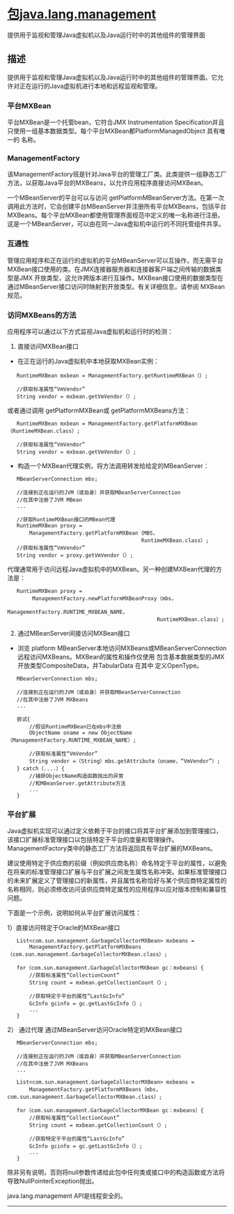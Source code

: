 #   [包java.lang.management](https://docs.oracle.com/javase/8/docs/api/java/lang/management/package-summary.html)


提供用于监视和管理Java虚拟机以及Java运行时中的其他组件的管理界面

##  描述

提供用于监视和管理Java虚拟机以及Java运行时中的其他组件的管理界面。它允许对正在运行的Java虚拟机进行本地和远程监视和管理。

### 平台MXBean

平台MXBean是一个托管bean，它符合JMX Instrumentation Specification并且只使用一组基本数据类型。每个平台MXBean都PlatformManagedObject 具有唯一的 名称。

### ManagementFactory

该ManagementFactory班是针对Java平台的管理工厂类。此类提供一组静态工厂方法，以获取Java平台的MXBeans，以允许应用程序直接访问MXBean。

一个MBeanServer的平台可以与访问 getPlatformMBeanServer方法。在第一次调用此方法时，它会创建平台MBeanServer并注册所有平台MXBeans，包括平台MXBeans。每个平台MXBean都使用管理界面规范中定义的唯一名称进行注册。这是一个MBeanServer，可以由在同一Java虚拟机中运行的不同托管组件共享。

### 互通性

管理应用程序和正在运行的虚拟机的平台MBeanServer可以互操作，而无需平台MXBean接口使用的类。在JMX连接器服务器和连接器客户端之间传输的数据类型是JMX 开放类型，这允许跨版本进行互操作。MXBean接口使用的数据类型在通过MBeanServer接口访问时映射到开放类型。有关详细信息，请参阅 MXBean规范。

### 访问MXBeans的方法

应用程序可以通过以下方式监视Java虚拟机和运行时的检测：

1.  直接访问MXBean接口

-   在正在运行的Java虚拟机中本地获取MXBean实例：

```
   RuntimeMXBean mxbean = ManagementFactory.getRuntimeMXBean（）;

   //获取标准属性“VmVendor”
   String vendor = mxbean.getVmVendor（）;
```

或者通过调用 getPlatformMXBean或 getPlatformMXBeans方法：

```
   RuntimeMXBean mxbean = ManagementFactory.getPlatformMXBean（RuntimeMXBean.class）;

   //获取标准属性“VmVendor”
   String vendor = mxbean.getVmVendor（）;
```

-   构造一个MXBean代理实例，将方法调用转发给给定的MBeanServer：
```
   MBeanServerConnection mbs;

   //连接到正在运行的JVM（或自身）并获取MBeanServerConnection
   //在其中注册了JVM MBean
   ...

   //获取RuntimeMXBean接口的MBean代理
   RuntimeMXBean proxy =
       ManagementFactory.getPlatformMXBean（MBS，
                                           RuntimeMXBean.class）;
   //获取标准属性“VmVendor”
   String vendor = proxy.getVmVendor（）;
```

代理通常用于访问远程Java虚拟机中的MXBean。另一种创建MXBean代理的方法是：

```
   RuntimeMXBean proxy =
        ManagementFactory.newPlatformMXBeanProxy（mbs，
                                                ManagementFactory.RUNTIME_MXBEAN_NAME，
                                                RuntimeMXBean.class）;
```

2.  通过MBeanServer间接访问MXBean接口

-   浏览 platform MBeanServer本地访问MXBeans或MBeanServerConnection远程访问MXBeans。MXBean的属性和操作仅使用 包含基本数据类型的JMX开放类型CompositeData，并TabularData 在其中 定义OpenType。

```
   MBeanServerConnection mbs;

   //连接到正在运行的JVM（或自身）并获取MBeanServerConnection
   //在其中注册了JVM MXBeans
   ...

   尝试{
       //假设RuntimeMXBean已在mbs中注册
       ObjectName oname = new ObjectName（ManagementFactory.RUNTIME_MXBEAN_NAME）;

       //获取标准属性“VmVendor”
       String vendor =（String）mbs.getAttribute（oname，“VmVendor”）;
   } catch（....）{
       //捕获ObjectName构造函数抛出的异常
       //和MBeanServer.getAttribute方法
       ...
   }
```

### 平台扩展

Java虚拟机实现可以通过定义依赖于平台的接口将其平台扩展添加到管理接口，该接口扩展标准管理接口以包括特定于平台的度量和管理操作。ManagementFactory类中的静态工厂方法将返回具有平台扩展的MXBeans。

建议使用特定于供应商的前缀（例如供应商名称）命名特定于平台的属性，以避免在将来的标准管理接口扩展与平台扩展之间发生属性名称冲突。如果标准管理接口的未来扩展定义了管理接口的新属性，并且属性名称恰好与某个供应商特定属性的名称相同，则必须修改访问该供应商特定属性的应用程序以应对版本控制和兼容性问题。

下面是一个示例，说明如何从平台扩展访问属性：

1）直接访问特定于Oracle的MXBean接口

```
   List<com.sun.management.GarbageCollectorMXBean> mxbeans =
       ManagementFactory.getPlatformMXBeans（com.sun.management.GarbageCollectorMXBean.class）;

   for（com.sun.management.GarbageCollectorMXBean gc：mxbeans）{
       //获取标准属性“CollectionCount”
       String count = mxbean.getCollectionCount（）;

       //获取特定于平台的属性“LastGcInfo”
       GcInfo gcinfo = gc.getLastGcInfo（）;
       ...
   }
```

2） 通过代理 通过MBeanServer访问Oracle特定的MXBean接口

```
   MBeanServerConnection mbs;

   //连接到正在运行的JVM（或自身）并获取MBeanServerConnection
   //在其中注册了JVM MXBeans
   ...

   List<com.sun.management.GarbageCollectorMXBean> mxbeans =
       ManagementFactory.getPlatformMXBeans（mbs，com.sun.management.GarbageCollectorMXBean.class）;

   for（com.sun.management.GarbageCollectorMXBean gc：mxbeans）{
       //获取标准属性“CollectionCount”
       String count = mxbean.getCollectionCount（）;

       //获取特定于平台的属性“LastGcInfo”
       GcInfo gcinfo = gc.getLastGcInfo（）;
       ...
   }
```
除非另有说明，否则将null参数传递给此包中任何类或接口中的构造函数或方法将导致NullPointerException抛出。

java.lang.management API是线程安全的。

----


